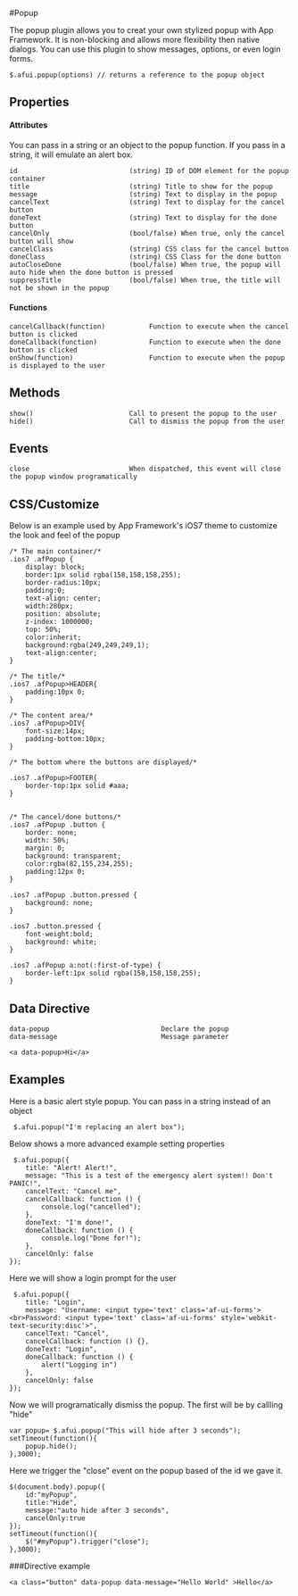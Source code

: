 #Popup

The popup plugin allows you to creat your own stylized popup with App Framework.  It is non-blocking and allows more flexibility then native dialogs.  You can use this plugin to show messages, options, or even login forms.

```
$.afui.popup(options) // returns a reference to the popup object
```

## Properties

#### Attributes

You can pass in a string or an object to the popup function.  If you pass in a string, it will emulate an alert box.

```
id                            (string) ID of DOM element for the popup container
title                         (string) Title to show for the popup
message                       (string) Text to display in the popup
cancelText                    (string) Text to display for the cancel button
doneText                      (string) Text to display for the done button
cancelOnly                    (bool/false) When true, only the cancel button will show
cancelClass                   (string) CSS class for the cancel button
doneClass                     (string) CSS Class for the done button
autoCloseDone                 (bool/false) When true, the popup will auto hide when the done button is pressed
suppressTitle                 (bool/false) When true, the title will not be shown in the popup

```

#### Functions

```
cancelCallback(function)           Function to execute when the cancel button is clicked
doneCallback(function)             Function to execute when the done button is clicked
onShow(function)                   Function to execute when the popup is displayed to the user
```


## Methods

```
show()                        Call to present the popup to the user
hide()                        Call to dismiss the popup from the user
```

## Events
```
close                         When dispatched, this event will close the popup window programatically
```


## CSS/Customize

Below is an example used by App Framework's iOS7 theme to customize the look and feel of the popup

```
/* The main container/*
.ios7 .afPopup {
    display: block;
    border:1px solid rgba(158,158,158,255);
    border-radius:10px;
    padding:0;
    text-align: center;
    width:280px;
    position: absolute;
    z-index: 1000000;
    top: 50%;
    color:inherit;
    background:rgba(249,249,249,1);
    text-align:center;
}

/* The title/*
.ios7 .afPopup>HEADER{
    padding:10px 0;
}

/* The content area/*
.ios7 .afPopup>DIV{
    font-size:14px;
    padding-bottom:10px;
}

/* The bottom where the buttons are displayed/*

.ios7 .afPopup>FOOTER{
    border-top:1px solid #aaa;
}


/* The cancel/done buttons/*
.ios7 .afPopup .button {
    border: none;
    width: 50%;
    margin: 0;
    background: transparent;
    color:rgba(82,155,234,255);
    padding:12px 0;
}

.ios7 .afPopup .button.pressed {
    background: none;
}

.ios7 .button.pressed {
    font-weight:bold;
    background: white;
}

.ios7 .afPopup a:not(:first-of-type) {
    border-left:1px solid rgba(158,158,158,255);
}
```

## Data Directive
```
data-popup                            Declare the popup
data-message                          Message parameter

<a data-popup>Hi</a>
```


## Examples

Here is a basic alert style popup.  You can pass in a string instead of an object

```
 $.afui.popup("I'm replacing an alert box");
```

Below shows a more advanced example setting properties

```
 $.afui.popup({
    title: "Alert! Alert!",
    message: "This is a test of the emergency alert system!! Don't PANIC!",
    cancelText: "Cancel me",
    cancelCallback: function () {
        console.log("cancelled");
    },
    doneText: "I'm done!",
    doneCallback: function () {
        console.log("Done for!");
    },
    cancelOnly: false
});
```

Here we will show a login prompt for the user

```
 $.afui.popup({
    title: "Login",
    message: "Username: <input type='text' class='af-ui-forms'><br>Password: <input type='text' class='af-ui-forms' style='webkit-text-security:disc'>",
    cancelText: "Cancel",
    cancelCallback: function () {},
    doneText: "Login",
    doneCallback: function () {
        alert("Logging in")
    },
    cancelOnly: false
});
```

Now we will programatically dismiss the popup.  The first will be by callling "hide"

```
var popup= $.afui.popup("This will hide after 3 seconds");
setTimeout(function(){
    popup.hide(); 
},3000);
```

Here we trigger the "close" event on the popup based of the id we gave it.

```
$(document.body).popup({
    id:"myPopup",
    title:"Hide",
    message:"auto hide after 3 seconds",
    cancelOnly:true
});
setTimeout(function(){
    $("#myPopup").trigger("close");
},3000);
```

###Directive example


```
<a class="button" data-popup data-message="Hello World" >Hello</a>
```

